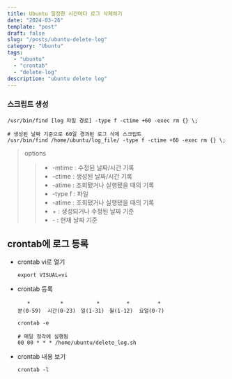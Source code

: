 ```yaml
---
title: Ubuntu 일정한 시간마다 로그 삭제하기
date: "2024-03-26"
template: "post"
draft: false
slug: "/posts/ubuntu-delete-log"
category: "Ubuntu"
tags:
  - "ubuntu"
  - "crontab"
  - "delete-log"
description: "ubuntu delete log"
---
```



### 스크립트 생성
```commandline
/usr/bin/find [log 파일 경로] -type f -ctime +60 -exec rm {} \;

# 생성된 날짜 기준으로 60일 경과된 로그 삭제 스크립트
/usr/bin/find /home/ubuntu/log_file/ -type f -ctime +60 -exec rm {} \;
```
> options
>>   - -mtime : 수정된 날짜/시간 기록
>>   - -ctime : 생성된 날짜/시간 기록
>>   - -atime : 조회됐거나 실행됐을 때의 기록
>>   - -type f : 파일
>>   - -atime : 조회됐거나 실행됐을 때의 기록
>> - \+ : 생성되거나 수정된 날짜 기준
>> - \- : 현재 날짜 기준

## crontab에 로그 등록
- crontab vi로 열기
  ```commandline
  export VISUAL=vi
  ```

- crontab 등록
  ```text
     *　　　　   *　　　　    *　　　　  *　　　    *
  분(0-59)  시간(0-23)　일(1-31)　월(1-12)  요일(0-7)
  ```

  ```commandline
  crontab -e
  ```

  ```commandline
  # 매일 정각에 실행됨
  00 00 * * * /home/ubuntu/delete_log.sh
  ```

- crontab 내용 보기
  ```commandline
  crontab -l
  ```
